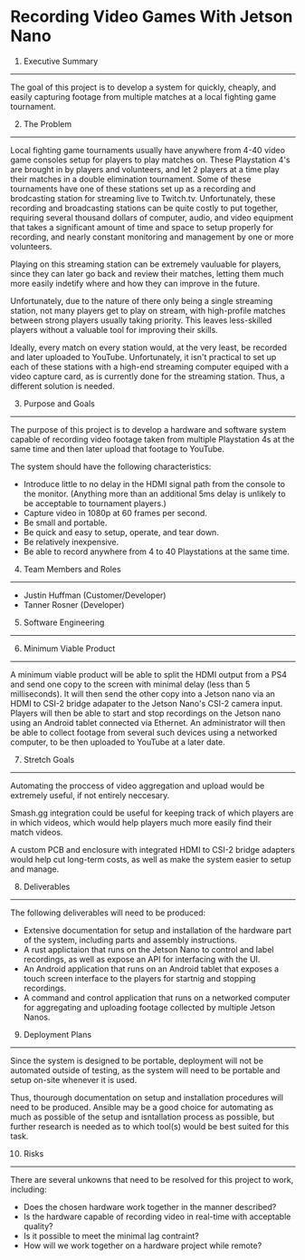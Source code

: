Recording Video Games With Jetson Nano
======================================
1. Executive Summary
--------------------
The goal of this project is to develop a system for quickly, cheaply, and easily capturing footage from multiple matches at a local fighting game tournament.

2. The Problem
--------------
Local fighting game tournaments usually have anywhere from 4-40 video game consoles setup for players to play matches on. These Playstation 4's are brought in by players and volunteers, and let 2 players at a time play their matches in a double elimination tournament. Some of these tournaments have one of these stations set up as a recording and brodcasting station for streaming live to Twitch.tv. Unfortunately, these recording and broadcasting stations can be quite costly to put together, requiring several thousand dollars of computer, audio, and video equipment that takes a significant amount of time and space to setup properly for recording, and nearly constant monitoring and management by one or more volunteers.

Playing on this streaming station can be extremely vauluable for players, since they can later go back and review their matches, letting them much more easily indetify where and how they can improve in the future.

Unfortunately, due to the nature of there only being a single streaming station, not many players get to play on stream, with high-profile matches between strong players usually taking priority. This leaves less-skilled players without a valuable tool for improving their skills.

Ideally, every match on every station would, at the very least, be recorded and later uploaded to YouTube. Unfortunately, it isn't practical to set up each of these stations with a high-end streaming computer equiped with a video capture card, as is currently done for the streaming station. Thus, a different solution is needed.

3. Purpose and Goals
--------------------
The purpose of this project is to develop a hardware and software system capable of recording video footage taken from multiple Playstation 4s at the same time and then later upload that footage to YouTube.

The system should have the following characteristics:
- Introduce little to no delay in the HDMI signal path from the console to the monitor. (Anything more than an additional 5ms delay is unlikely to be acceptable to tournament players.)
- Capture video in 1080p at 60 frames per second.
- Be small and portable.
- Be quick and easy to setup, operate, and tear down.
- Be relatively inexpensive.
- Be able to record anywhere from 4 to 40 Playstations at the same time.

4. Team Members and Roles
-------------------------
- Justin Huffman (Customer/Developer)
- Tanner Rosner (Developer)

5. Software Engineering
-----------------------

6. Minimum Viable Product
-------------------------
A minimum viable product will be able to split the HDMI output from a PS4 and send one copy to the screen with minimal delay (less than 5 milliseconds). It will then send the other copy into a Jetson nano via an HDMI to CSI-2 bridge adapater to the Jetson Nano's CSI-2 camera input. Players will then be able to start and stop recordings on the Jetson nano using an Android tablet connected via Ethernet. An administrator will then be able to collect footage from several such devices using a networked computer, to be then uploaded to YouTube at a later date.

7. Stretch Goals
----------------
Automating the proccess of video aggregation and upload would be extremely useful, if not entirely neccesary.

Smash.gg integration could be useful for keeping track of which players are in which videos, which would help players much more easily find their match videos.

A custom PCB and enclosure with integrated HDMI to CSI-2 bridge adapters would help cut long-term costs, as well as make the system easier to setup and manage.

8. Deliverables
---------------
The following deliverables will need to be produced:
- Extensive documentation for setup and installation of the hardware part of the system, including parts and assembly instructions.
- A rust applictaion that runs on the Jetson Nano to control and label recordings, as well as expose an API for interfacing with the UI.
- An Android application that runs on an Android tablet that exposes a touch screen interface to the players for startnig and stopping recordings.
- A command and control application that runs on a networked computer for aggregating and uploading footage collected by multiple Jetson Nanos.

9. Deployment Plans
-------------------
Since the system is designed to be portable, deployment will not be automated outside of testing, as the system will need to be portable and setup on-site whenever it is used.

Thus, thourough documentation on setup and installation procedures will need to be produced. Ansible may be a good choice for automating as much as possible of the setup and isntallation process as possible, but further research is needed as to which tool(s) would be best suited for this task.

10. Risks
---------
There are several unkowns that need to be resolved for this project to work, including:
- Does the chosen hardware work together in the manner described?
- Is the hardware capable of recording video in real-time with acceptable quality?
- Is it possible to meet the minimal lag contraint?
- How will we work together on a hardware project while remote?
